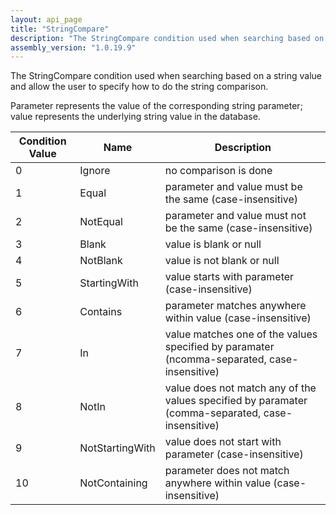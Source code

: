 ```yaml
---
layout: api_page
title: "StringCompare"
description: "The StringCompare condition used when searching based on a string value and allow the user to specify how to do the string comparison"
assembly_version: "1.0.19.9"
---
```


The StringCompare condition used when searching based on a string value and allow the user to specify how to do the string comparison.

Parameter represents the value of the corresponding string parameter; value represents the underlying string value in the database.

| Condition Value | Name | Description |
| --------------- | ---- | ----------- |
| 0 | Ignore | no comparison is done
| 1 | Equal | parameter and value must be the same (case-insensitive)
| 2 | NotEqual | parameter and value must not be the same (case-insensitive)
| 3 | Blank | value is blank or null
| 4 | NotBlank | value is not blank or null
| 5 | StartingWith | value starts with parameter (case-insensitive)
| 6 | Contains | parameter matches anywhere within value (case-insensitive)
| 7 | In | value matches one of the values specified by paramater (ncomma-separated, case-insensitive)
| 8 | NotIn | value does not match any of the values specified by paramater (comma-separated, case-insensitive)
| 9 | NotStartingWith | value does not start with parameter (case-insensitive)
| 10 | NotContaining | parameter does not match anywhere within value (case-insensitive)
